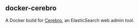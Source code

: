 docker-cerebro
--------------

A Docker build for [Cerebro](https://github.com/lmenezes/cerebro), an ElasticSearch web admin tool.
